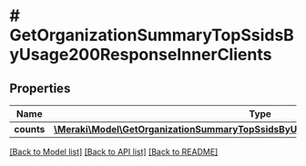 # # GetOrganizationSummaryTopSsidsByUsage200ResponseInnerClients

## Properties

Name | Type | Description | Notes
------------ | ------------- | ------------- | -------------
**counts** | [**\Meraki\Model\GetOrganizationSummaryTopSsidsByUsage200ResponseInnerClientsCounts**](GetOrganizationSummaryTopSsidsByUsage200ResponseInnerClientsCounts.md) |  | [optional]

[[Back to Model list]](../../README.md#models) [[Back to API list]](../../README.md#endpoints) [[Back to README]](../../README.md)
